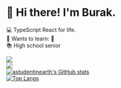 # 🌠 Hi there! I'm Burak.  
💻 TypeScript React for life.  
🤖 Wants to learn: 🦀  
📚 High school senior  

[![](https://img.shields.io/mastodon/follow/110270940100962263?color=%235b47de&domain=https%3A%2F%2Fmastodon.social&label=Follow%20me%20on%20mastodon&logo=mastodon&logoColor=white&style=for-the-badge&labelColor=5b47de)](https://mastodon.social/@codingwithburak)  
[![](https://img.shields.io/badge/-Follow%20me%20on%20twitter-blue?style=for-the-badge&logo=twitter&logoColor=white)](https://twitter.com/codingwithburak)  
[![astudentinearth's GitHub stats](https://github-readme-stats.vercel.app/api?username=astudentinearth&show_icons=true&theme=tokyonight)](https://github.com/anuraghazra/github-readme-stats)  
[![Top Langs](https://github-readme-stats.vercel.app/api/top-langs/?username=astudentinearth&layout=compact&theme=tokyonight)](https://github.com/anuraghazra/github-readme-stats)
